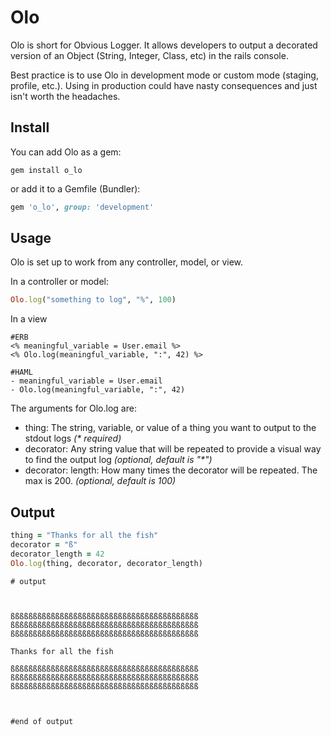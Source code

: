 # Olo

Olo is short for Obvious Logger. It allows developers to output a decorated version of an Object (String, Integer, Class, etc) in the rails console.

Best practice is to use Olo in development mode or custom mode (staging, profile, etc.). Using in production could have nasty consequences and just isn't worth the headaches.

## Install

You can add Olo as a gem:

```
gem install o_lo
```

or add it to a Gemfile (Bundler):

```ruby
gem 'o_lo', group: 'development'
```

## Usage

Olo is set up to work from any controller, model, or view.

In a controller or model:

```ruby
Olo.log("something to log", "%", 100)
```

In a view

```
#ERB
<% meaningful_variable = User.email %>
<% Olo.log(meaningful_variable, ":", 42) %>

#HAML
- meaningful_variable = User.email
- Olo.log(meaningful_variable, ":", 42)
```

The arguments for Olo.log are:

- thing: The string, variable, or value of a thing you want to output to the stdout logs _(\* required)_
- decorator: Any string value that will be repeated to provide a visual way to find the output log _(optional, default is "\*")_
- decorator: length: How many times the decorator will be repeated. The max is 200. _(optional, default is 100)_

## Output

```ruby
thing = "Thanks for all the fish"
decorator = "ß"
decorator_length = 42
Olo.log(thing, decorator, decorator_length)
```

```
# output



ßßßßßßßßßßßßßßßßßßßßßßßßßßßßßßßßßßßßßßßßßß
ßßßßßßßßßßßßßßßßßßßßßßßßßßßßßßßßßßßßßßßßßß
ßßßßßßßßßßßßßßßßßßßßßßßßßßßßßßßßßßßßßßßßßß

Thanks for all the fish

ßßßßßßßßßßßßßßßßßßßßßßßßßßßßßßßßßßßßßßßßßß
ßßßßßßßßßßßßßßßßßßßßßßßßßßßßßßßßßßßßßßßßßß
ßßßßßßßßßßßßßßßßßßßßßßßßßßßßßßßßßßßßßßßßßß



#end of output
```

